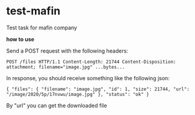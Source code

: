 # test-mafin
Test task for mafin company

**how to use**

Send a POST request with the following headers:

`POST /files HTTP/1.1
Content-Length: 21744
Content-Disposition: attachment; filename="image.jpg"
...bytes...`

In response, you should receive something like the following json:

`{
     "files": {
         "filename": "image.jpg",
         "id": 1,
         "size": 21744,
         "url": "/image/2020/5p/17nvwu/image.jpg"
     },
     "status": "ok"
 }`
 
 By "url" you can get the downloaded file